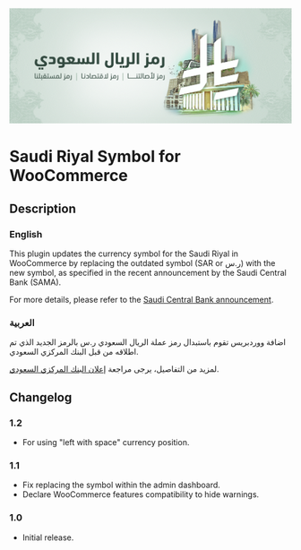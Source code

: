 ![riyal-cover.png](riyal-cover.png)

# Saudi Riyal Symbol for WooCommerce

## Description

### English

This plugin updates the currency symbol for the Saudi Riyal in WooCommerce by replacing the outdated symbol (SAR or ر.س) with the new symbol, as specified in the recent announcement by the Saudi Central Bank (SAMA).

For more details, please refer to the [Saudi Central Bank announcement](https://www.sama.gov.sa/en-US/Currency/SRS/Pages/default.aspx).

### العربية

اضافة ووردبريس تقوم باستبدال رمز عملة الريال السعودي ر.س بالرمز الجديد الذي تم اطلاقه من قبل البنك المركزي السعودي.

لمزيد من التفاصيل، يرجى مراجعة [إعلان البنك المركزي السعودي](https://www.sama.gov.sa/en-US/Currency/SRS/Pages/default.aspx).

## Changelog

### 1.2
- For using "left with space" currency position.

### 1.1
- Fix replacing the symbol within the admin dashboard.
- Declare WooCommerce features compatibility to hide warnings.

### 1.0
- Initial release.